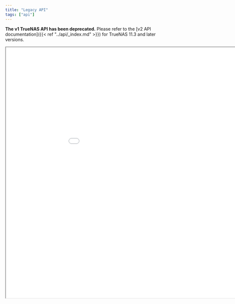 ```yaml
---
title: "Legacy API"
tags: ["api"]
---
```


**The v1 TrueNAS API has been deprecated.**
Please refer to the [v2 API documentation]({{< ref "../api/_index.md" >}}) for TrueNAS 11.3 and later versions.

<iframe id="inline"
    title="Inline"
    width="1000"
    height="800"
    src="../v1-api.html">
</iframe>
